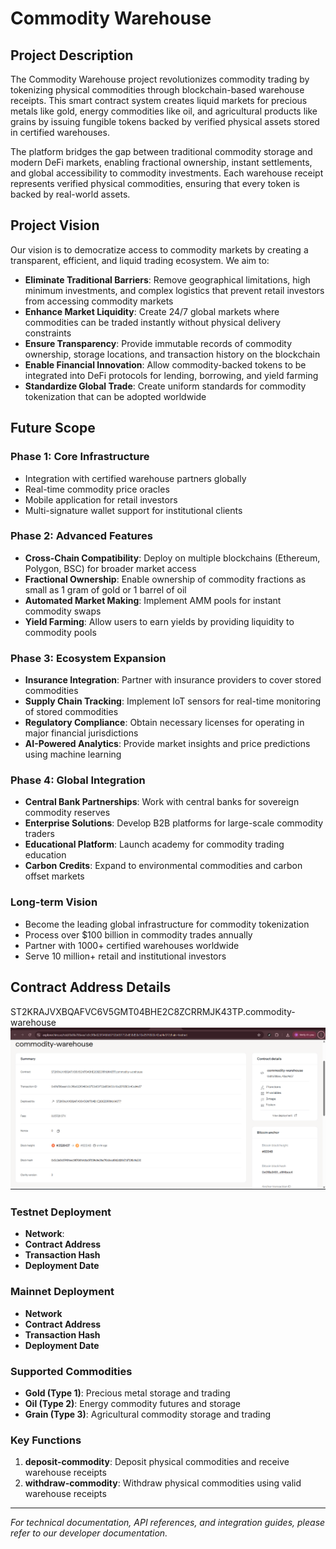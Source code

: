 # Commodity Warehouse

## Project Description

The Commodity Warehouse project revolutionizes commodity trading by tokenizing physical commodities through blockchain-based warehouse receipts. This smart contract system creates liquid markets for precious metals like gold, energy commodities like oil, and agricultural products like grains by issuing fungible tokens backed by verified physical assets stored in certified warehouses.

The platform bridges the gap between traditional commodity storage and modern DeFi markets, enabling fractional ownership, instant settlements, and global accessibility to commodity investments. Each warehouse receipt represents verified physical commodities, ensuring that every token is backed by real-world assets.

## Project Vision

Our vision is to democratize access to commodity markets by creating a transparent, efficient, and liquid trading ecosystem. We aim to:

- **Eliminate Traditional Barriers**: Remove geographical limitations, high minimum investments, and complex logistics that prevent retail investors from accessing commodity markets
- **Enhance Market Liquidity**: Create 24/7 global markets where commodities can be traded instantly without physical delivery constraints
- **Ensure Transparency**: Provide immutable records of commodity ownership, storage locations, and transaction history on the blockchain
- **Enable Financial Innovation**: Allow commodity-backed tokens to be integrated into DeFi protocols for lending, borrowing, and yield farming
- **Standardize Global Trade**: Create uniform standards for commodity tokenization that can be adopted worldwide

## Future Scope

### Phase 1: Core Infrastructure
- Integration with certified warehouse partners globally
- Real-time commodity price oracles
- Mobile application for retail investors
- Multi-signature wallet support for institutional clients

### Phase 2: Advanced Features
- **Cross-Chain Compatibility**: Deploy on multiple blockchains (Ethereum, Polygon, BSC) for broader market access
- **Fractional Ownership**: Enable ownership of commodity fractions as small as 1 gram of gold or 1 barrel of oil
- **Automated Market Making**: Implement AMM pools for instant commodity swaps
- **Yield Farming**: Allow users to earn yields by providing liquidity to commodity pools

### Phase 3: Ecosystem Expansion
- **Insurance Integration**: Partner with insurance providers to cover stored commodities
- **Supply Chain Tracking**: Implement IoT sensors for real-time monitoring of stored commodities
- **Regulatory Compliance**: Obtain necessary licenses for operating in major financial jurisdictions
- **AI-Powered Analytics**: Provide market insights and price predictions using machine learning

### Phase 4: Global Integration
- **Central Bank Partnerships**: Work with central banks for sovereign commodity reserves
- **Enterprise Solutions**: Develop B2B platforms for large-scale commodity traders
- **Educational Platform**: Launch academy for commodity trading education
- **Carbon Credits**: Expand to environmental commodities and carbon offset markets

### Long-term Vision
- Become the leading global infrastructure for commodity tokenization
- Process over $100 billion in commodity trades annually
- Partner with 1000+ certified warehouses worldwide
- Serve 10 million+ retail and institutional investors

## Contract Address Details

 ST2KRAJVXBQAFVC6V5GMT04BHE2C8ZCRRMJK43TP.commodity-warehouse
 ![alt text](image-1.png)
 
### Testnet Deployment
- **Network**:
- **Contract Address** 
- **Transaction Hash**
- **Deployment Date**

### Mainnet Deployment
- **Network**
- **Contract Address**
- **Transaction Hash**
- **Deployment Date**

### Supported Commodities
- **Gold (Type 1)**: Precious metal storage and trading
- **Oil (Type 2)**: Energy commodity futures and storage
- **Grain (Type 3)**: Agricultural commodity storage and trading

### Key Functions
1. **deposit-commodity**: Deposit physical commodities and receive warehouse receipts
2. **withdraw-commodity**: Withdraw physical commodities using valid warehouse receipts

---

*For technical documentation, API references, and integration guides, please refer to our developer documentation.*


